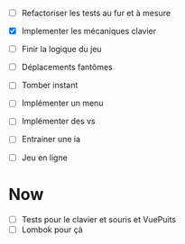 * [ ] Refactoriser les tests au fur et à mesure
* [x] Implementer les mécaniques clavier
* [ ] Finir la logique du jeu
* [ ] Déplacements fantômes
* [ ] Tomber instant
* [ ] Implémenter un menu
* [ ] Implémenter des vs 
* [ ] Entrainer une ia
* [ ] Jeu en ligne


# Now
* [ ] Tests pour le clavier et souris et VuePuits
* [ ] Lombok pour çà